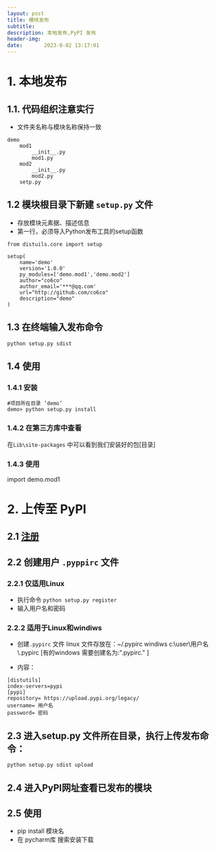 ```yaml
---
layout: post
title: 模块发布
subtitle: 
description: 本地发布,PyPI 发布
header-img: 
date:       2023-8-02 13:17:01
---
```


# 1. 本地发布
## 1.1. 代码组织注意实行
- 文件夹名称与模块名称保持一致
```
demo
	mod1
		__init__.py
		mod1.py
	mod2
		__init__.py
		mod2.py
	setp.py
```

## 1.2 模块根目录下新建 `setup.py` 文件
- 存放模块元素据、描述信息
- 第一行，必须导入Python发布工具的setup函数
```
from distuils.core import setup

setup(
	name='demo'
	version='1.0.0'
	py_modules=['demo.mod1','demo.mod2']
	author="co6co"
	author_email='***@qq.com'
	url="http://github.com/co6co"
	description="demo"
)
```
## 1.3 在终端输入发布命令
```
python setup.py sdist
```
## 1.4 使用
### 1.4.1 安装
```
#项目所在目录 ‘demo’
demo> python setup.py install
```
### 1.4.2 在第三方库中查看
在`Lib\site-packages` 中可以看到我们安装好的包[目录]
### 1.4.3 使用
import demo.mod1

# 2. 上传至 PyPI
## 2.1 [注册](https://pypi.org/)
## 2.2 创建用户 `.pyppirc` 文件
### 2.2.1 仅适用Linux
 - 执行命令 `python setup.py register`
 - 输入用户名和密码
### 2.2.2 适用于Linux和windiws

  - 创建`.pypirc` 文件
	 linux 文件存放在：~/.pypirc
	 windiws c:\\user\用户名\\.pypirc [有的windows 需要创建名为:".pypirc." ]


  - 内容：
  ```
  [distutils]
  index-servers=pypi
  [pypi]
  repository= https://upload.pypi.org/legacy/
  username= 用户名
  password= 密码
  ```
## 2.3 进入setup.py 文件所在目录，执行上传发布命令：
```
python setup.py sdist upload
```
## 2.4 进入PyPI网址查看已发布的模块
## 2.5 使用
- pip install 模块名
- 在 pycharm库 搜索安装下载
